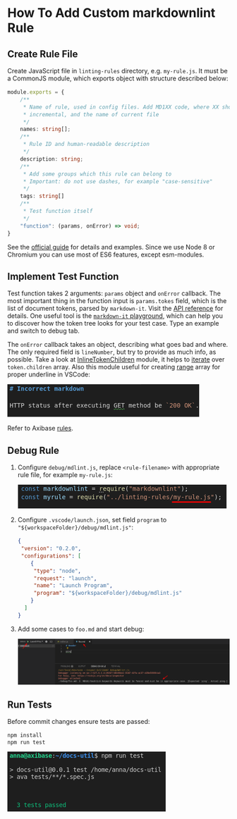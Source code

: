 # How To Add Custom markdownlint Rule

## Create Rule File

Create JavaScript file in `linting-rules` directory, e.g. `my-rule.js`. It must be a CommonJS module, which exports object with structure described below:

```typescript
module.exports = {
    /**
     * Name of rule, used in config files. Add MD1XX code, where XX should be
     * incremental, and the name of current file
     */
    names: string[];
    /**
     * Rule ID and human-readable description
     */
    description: string;
    /**
     * Add some groups which this rule can belong to
     * Important: do not use dashes, for example "case-sensitive"
     */
    tags: string[]
    /**
     * Test function itself
     */
    "function": (params, onError) => void;
}
```

See the [official guide](https://github.com/DavidAnson/markdownlint/blob/master/doc/CustomRules.md) for details and examples.
Since we use Node 8 or Chromium you can use most of ES6 features, except esm-modules.

## Implement Test Function

Test function takes 2 arguments: `params` object and `onError` callback.
The most important thing in the function input is `params.tokes` field, which is the list of document tokens, parsed by `markdown-it`. Visit the [API reference](https://markdown-it.github.io/markdown-it/#Token) for details.
One useful tool is the [`markdown-it` playground](https://markdown-it.github.io/), which can help you to discover how the token tree looks for your test case. Type an example and switch to debug tab.

The `onError` callback takes an object, describing what goes bad and where. The only required field is `lineNumber`, but try to provide as much info, as possible. Take a look at [InlineTokenChildren](../linting-rules/common/inlineTokenChildren.js) module, it helps to [iterate](../linting-rules/backtick-keywords.js#L73) over `token.children` array. Also this module useful for creating [range](../linting-rules/backtick-keywords.js#L90) array for proper underline in VSCode:

![](./images/vscode_underline.png)

Refer to Axibase [rules](README.md#custom-rules).

## Debug Rule

1. Configure `debug/mdlint.js`, replace `<rule-filename>` with appropriate rule file, for example `my-rule.js`:

    ![](./images/debug_myrule.png)

2. Configure `.vscode/launch.json`, set field `program` to `"${workspaceFolder}/debug/mdlint.js"`:

    ```json
    {
     "version": "0.2.0",
     "configurations": [
        {
         "type": "node",
         "request": "launch",
         "name": "Launch Program",
         "program": "${workspaceFolder}/debug/mdlint.js"
        }
      ]
    }
    ```

3. Add some cases to `foo.md` and start debug:

   ![](./images/debug.png)

## Run Tests

Before commit changes ensure tests are passed:

```node
npm install
npm run test
```

![](./images/tests_passed.png)
